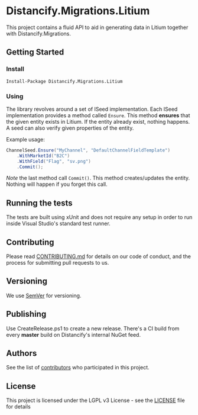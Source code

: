 # Distancify.Migrations.Litium

This project contains a fluid API to aid in generating data in Litium together with Distancify.Migrations.

## Getting Started

### Install

```
Install-Package Distancify.Migrations.Litium
```

### Using

The library revolves around a set of ISeed implementation. Each ISeed implementation provides a method called `Ensure`. This method __ensures__ that the given entity exists in Litium. If the entity already exist, nothing happens. A seed can also verify given properties of the entity.

Example usage:

```csharp
ChannelSeed.Ensure("MyChannel", "DefaultChannelFieldTemplate")
	.WithMarketId("B2C")
	.WithField("Flag", "sv.png")
	.Commit();
```

_Note_ the last method call `Commit()`. This method creates/updates the entity. Nothing will happen if you forget this call.

## Running the tests

The tests are built using xUnit and does not require any setup in order to run inside Visual Studio's standard test runner.

## Contributing

Please read [CONTRIBUTING.md](CONTRIBUTING.md) for details on our code of conduct, and the process for submitting pull requests to us.

## Versioning

We use [SemVer](http://semver.org/) for versioning.

## Publishing

Use CreateRelease.ps1 to create a new release. There's a CI build from every __master__ build on Distancify's internal NuGet feed.

## Authors

See the list of [contributors](https://github.com/distancify/Distancify.Migrations.Litium/graphs/contributors) who participated in this project.

## License

This project is licensed under the LGPL v3 License - see the [LICENSE](LICENSE) file for details